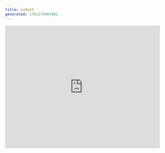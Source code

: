 ```yaml
---
title: Lodash
generated: 1701279907802
---
```


<div class="not-content">
  <iframe src="https://www.val.town/embed/stevekrouse.npmExample" width="100%" frameborder="no" style="height: 400px;">
    &#x20;
  </iframe>
</div>
